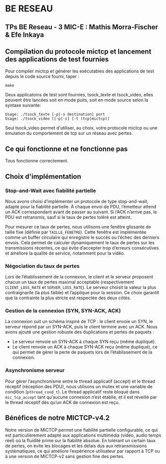 # BE RESEAU
## TPs BE Reseau - 3 MIC-E : Mathis Morra-Fischer & Efe Inkaya

## Compilation du protocole mictcp et lancement des applications de test fournies

Pour compiler mictcp et générer les exécutables des applications de test depuis le code source fourni, taper :

    make

Deux applicatoins de test sont fournies, tsock_texte et tsock_video, elles peuvent être lancées soit en mode puits, soit en mode source selon la syntaxe suivante:

    Usage: ./tsock_texte [-p|-s destination] port
    Usage: ./tsock_video [[-p|-s] [-t (tcp|mictcp)]

Seul tsock_video permet d'utiliser, au choix, votre protocole mictcp ou une émulation du comportement de tcp sur un réseau avec pertes.

## Ce qui fonctionne et ne fonctionne pas

Tous fonctionne correctement.

   
## Choix d'implémentation

### Stop-and-Wait avec fiabilité partielle

Nous avons choisi d’implémenter un protocole de type stop-and-wait, adapté pour la fiabilité partielle. À chaque envoi de PDU, l’émetteur attend un ACK correspondant avant de passer au suivant. Si l’ACK n’arrive pas, le PDU est retransmis, sauf si le taux de pertes toléré est atteint.

Pour mesurer ce taux de pertes, nous utilisons une fenêtre glissante de taille fixe (définie par `TAILLE_FENETRE`). Cette fenêtre est implémentée comme un buffer circulaire qui enregistre le succès ou l’échec des derniers envois. Cela permet de calculer dynamiquement le taux de pertes sur les transmissions récentes, ce qui évite d’accepter trop d’erreurs consécutives et améliore la qualité de service, notamment pour la vidéo.

### Négociation du taux de pertes

Lors de l’établissement de la connexion, le client et le serveur proposent chacun un taux de pertes maximal acceptable (respectivement `CLIENT_LOSS_RATE` et `SERVER_LOSS_RATE`). Le serveur choisit la valeur la plus contraignante (la plus faible) et l’applique pour la session. Ce choix garantit que la contrainte la plus stricte est respectée des deux côtés.

### Gestion de la connexion (SYN, SYN-ACK, ACK)

La connexion suit un schéma inspiré de TCP : le client envoie un SYN, le serveur répond par un SYN-ACK, puis le client termine avec un ACK. Nous avons ajouté une gestion robuste des duplications et pertes de paquets :  
- Le serveur renvoie un SYN-ACK à chaque SYN reçu (même dupliqué).
- Le client renvoie un ACK à chaque SYN-ACK reçu (même dupliqué), ce qui permet de gérer la perte de paquets lors de l’établissement de la connexion.

### Asynchronisme serveur

Pour gérer l’asynchronisme entre le thread applicatif (accept) et le thread réceptif (réception des PDU), nous utilisons un mutex et une variable de condition (`pthread_cond_t`). Le thread applicatif reste bloqué dans `mic_tcp_accept` tant qu’aucune connexion n’est établie, et il est réveillé par le thread réceptif dès qu’un ACK de connexion est reçu.

## Bénéfices de notre MICTCP-v4.2

Notre version de MICTCP permet une fiabilité partielle configurable, ce qui est particulièrement adapté aux applications multimédia (vidéo, audio temps réel) où la fluidité prime sur la fiabilité absolue. En tolérant un certain taux de pertes, on évite les blocages et les délais dus aux retransmissions systématiques, ce qui améliore l’expérience utilisateur par rapport à TCP ou à une version de MICTCP-v2 sans gestion fine des pertes.

